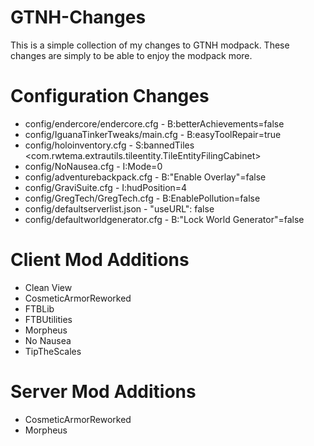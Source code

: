 # GTNH-Changes

This is a simple collection of my changes to GTNH modpack. These changes are simply to be able to enjoy the modpack more.

# Configuration Changes

* config/endercore/endercore.cfg - B:betterAchievements=false
* config/IguanaTinkerTweaks/main.cfg - B:easyToolRepair=true
* config/holoinventory.cfg - S:bannedTiles <com.rwtema.extrautils.tileentity.TileEntityFilingCabinet>
* config/NoNausea.cfg - I:Mode=0
* config/adventurebackpack.cfg - B:"Enable Overlay"=false
* config/GraviSuite.cfg - I:hudPosition=4
* config/GregTech/GregTech.cfg - B:EnablePollution=false
* config/defaultserverlist.json - "useURL": false
* config/defaultworldgenerator.cfg - B:"Lock World Generator"=false

# Client Mod Additions

* Clean View
* CosmeticArmorReworked
* FTBLib
* FTBUtilities
* Morpheus
* No Nausea
* TipTheScales

# Server Mod Additions

* CosmeticArmorReworked
* Morpheus
